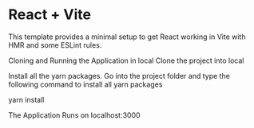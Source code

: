 # React + Vite

This template provides a minimal setup to get React working in Vite with HMR and some ESLint rules.

Cloning and Running the Application in local
Clone the project into local

Install all the yarn packages. Go into the project folder and type the following command to install all yarn packages

yarn install

The Application Runs on localhost:3000
